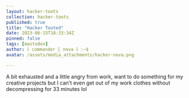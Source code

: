 ```yaml
---
layout: hacker-toots
collection: hacker-toots
published: true
title: "Hacker Tooted"
date: 2023-06-15T18:33:34Z
pinned: false
tags: [mastodon]
author: ⸸ commander ░ nova ⸸ :~$
avatar: /assets/media_attachments/hacker-nova.png

---
```


<p>A bit exhausted and a little angry from work, want to do something for my creative projects but I can&#39;t even get out of my work clothes without decompressing for 33 minutes lol</p>


